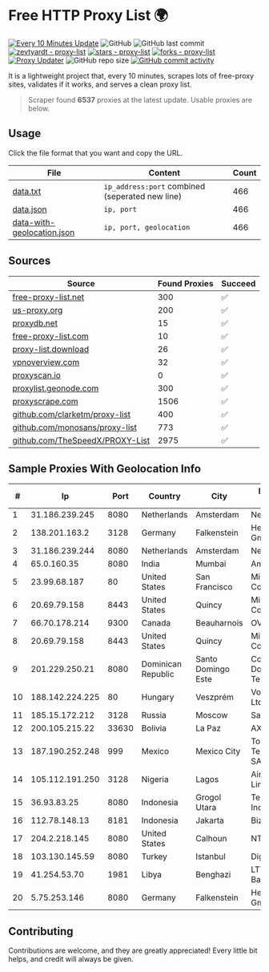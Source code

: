 
# Free HTTP Proxy List 🌍

[![Every 10 Minutes Update](https://github.com/mertguvencli/http-proxy-list/actions/workflows/main.yml/badge.svg?branch=main)](https://github.com/mertguvencli/http-proxy-list/actions/workflows/main.yml)
![GitHub](https://img.shields.io/github/license/mertguvencli/http-proxy-list)
![GitHub last commit](https://img.shields.io/github/last-commit/mertguvencli/http-proxy-list)
[![zevtyardt - proxy-list](https://img.shields.io/static/v1?label=zevtyardt&message=proxy-list&color=blue&logo=github)](https://github.com/zevtyardt/proxy-list "Go to GitHub repo")
[![stars - proxy-list](https://img.shields.io/github/stars/zevtyardt/proxy-list?style=social)](https://github.com/zevtyardt/proxy-list)
[![forks - proxy-list](https://img.shields.io/github/forks/zevtyardt/proxy-list?style=social)](https://github.com/zevtyardt/proxy-list)
[![Proxy Updater](https://github.com/zevtyardt/proxy-list/workflows/Proxy%20Updater/badge.svg)](https://github.com/zevtyardt/proxy-list/actions?query=workflow:"Proxy+Updater")
![GitHub repo size](https://img.shields.io/github/repo-size/zevtyardt/proxy-list)
[![GitHub commit activity](https://img.shields.io/github/commit-activity/m/zevtyardt/proxy-list?logo=commits)](https://github.com/zevtyardt/proxy-list/commits/main)

It is a lightweight project that, every 10 minutes, scrapes lots of free-proxy sites, validates if it works, and serves a clean proxy list.

> Scraper found **6537** proxies at the latest update. Usable proxies are below.

## Usage

Click the file format that you want and copy the URL.

|File|Content|Count|
|----|-------|-----|
|[data.txt](https://raw.githubusercontent.com/mertguvencli/http-proxy-list/main/proxy-list/data.txt)|`ip_address:port` combined (seperated new line)|466|
|[data.json](https://raw.githubusercontent.com/mertguvencli/http-proxy-list/main/proxy-list/data.json)|`ip, port`|466|
|[data-with-geolocation.json](https://raw.githubusercontent.com/mertguvencli/http-proxy-list/main/proxy-list/data-with-geolocation.json)|`ip, port, geolocation`|466|

## Sources

|Source|Found Proxies|Succeed|
|------|-------------|-------|
|[free-proxy-list.net](https://free-proxy-list.net)|300|✅|
|[us-proxy.org](https://www.us-proxy.org)|200|✅|
|[proxydb.net](http://proxydb.net)|15|✅|
|[free-proxy-list.com](https://free-proxy-list.com/?page=&port=&type%5B%5D=http&type%5B%5D=https&up_time=0&search=Search)|10|✅|
|[proxy-list.download](https://www.proxy-list.download/HTTP)|26|✅|
|[vpnoverview.com](https://vpnoverview.com/privacy/anonymous-browsing/free-proxy-servers)|32|✅|
|[proxyscan.io](https://www.proxyscan.io)|0|✅|
|[proxylist.geonode.com](https://proxylist.geonode.com/api/proxy-list?limit=300&page=1&sort_by=lastChecked&sort_type=desc&protocols=http,https)|300|✅|
|[proxyscrape.com](https://api.proxyscrape.com/v2/?request=displayproxies&protocol=http&timeout=10000&country=all&ssl=all&anonymity=all)|1506|✅|
|[github.com/clarketm/proxy-list](https://raw.githubusercontent.com/clarketm/proxy-list/master/proxy-list-raw.txt)|400|✅|
|[github.com/monosans/proxy-list](https://raw.githubusercontent.com/monosans/proxy-list/main/proxies/http.txt)|773|✅|
|[github.com/TheSpeedX/PROXY-List](https://raw.githubusercontent.com/TheSpeedX/PROXY-List/master/http.txt)|2975|✅|


## Sample Proxies With Geolocation Info

|#|Ip|Port|Country|City|Internet Service Provider|
|-|--|----|-------|----|-------------------------|
|1|31.186.239.245|8080|Netherlands|Amsterdam|NetSkope Inc|
|2|138.201.163.2|3128|Germany|Falkenstein|Hetzner Online GmbH|
|3|31.186.239.244|8080|Netherlands|Amsterdam|NetSkope Inc|
|4|65.0.160.35|8080|India|Mumbai|Amazon.com|
|5|23.99.68.187|80|United States|San Francisco|Microsoft Corporation|
|6|20.69.79.158|8443|United States|Quincy|Microsoft Corporation|
|7|66.70.178.214|9300|Canada|Beauharnois|OVH SAS|
|8|20.69.79.158|8443|United States|Quincy|Microsoft Corporation|
|9|201.229.250.21|8080|Dominican Republic|Santo Domingo Este|Compañía Dominicana de Teléfonos S. A.|
|10|188.142.224.225|80|Hungary|Veszprém|Vodafone Hungary Ltd.|
|11|185.15.172.212|3128|Russia|Moscow|SafeData LLC|
|12|200.105.215.22|33630|Bolivia|La Paz|AXS Bolivia S. A.|
|13|187.190.252.248|999|Mexico|Mexico City|Total Play Telecomunicaciones SA De CV|
|14|105.112.191.250|3128|Nigeria|Lagos|Airtel Networks Limited|
|15|36.93.83.25|8080|Indonesia|Grogol Utara|Telekomunikasi Indonesia|
|16|112.78.148.13|8181|Indonesia|Jakarta|Biznet Networks|
|17|204.2.218.145|8080|United States|Calhoun|NTT America, Inc.|
|18|103.130.145.59|8080|Turkey|Istanbul|Digi Turunc|
|19|41.254.53.70|1981|Libya|Benghazi|LTT Network Backbone and POPs|
|20|5.75.253.146|8080|Germany|Falkenstein|Hetzner Online GmbH|



## Contributing

Contributions are welcome, and they are greatly appreciated! Every
little bit helps, and credit will always be given.

